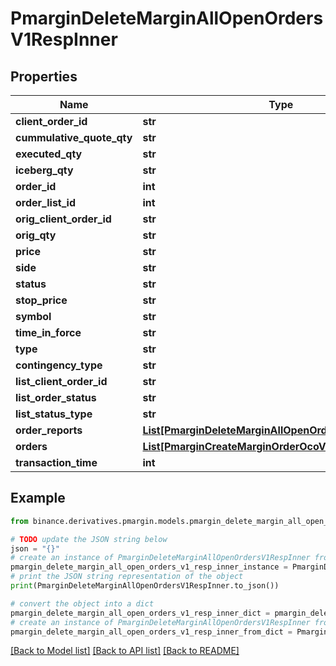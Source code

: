 # PmarginDeleteMarginAllOpenOrdersV1RespInner


## Properties

Name | Type | Description | Notes
------------ | ------------- | ------------- | -------------
**client_order_id** | **str** |  | [optional] 
**cummulative_quote_qty** | **str** |  | [optional] 
**executed_qty** | **str** |  | [optional] 
**iceberg_qty** | **str** |  | [optional] 
**order_id** | **int** |  | [optional] 
**order_list_id** | **int** |  | [optional] 
**orig_client_order_id** | **str** |  | [optional] 
**orig_qty** | **str** |  | [optional] 
**price** | **str** |  | [optional] 
**side** | **str** |  | [optional] 
**status** | **str** |  | [optional] 
**stop_price** | **str** |  | [optional] 
**symbol** | **str** |  | [optional] 
**time_in_force** | **str** |  | [optional] 
**type** | **str** |  | [optional] 
**contingency_type** | **str** |  | [optional] 
**list_client_order_id** | **str** |  | [optional] 
**list_order_status** | **str** |  | [optional] 
**list_status_type** | **str** |  | [optional] 
**order_reports** | [**List[PmarginDeleteMarginAllOpenOrdersV1RespOrder]**](PmarginDeleteMarginAllOpenOrdersV1RespOrder.md) |  | [optional] 
**orders** | [**List[PmarginCreateMarginOrderOcoV1RespOrdersInner]**](PmarginCreateMarginOrderOcoV1RespOrdersInner.md) |  | [optional] 
**transaction_time** | **int** |  | [optional] 

## Example

```python
from binance.derivatives.pmargin.models.pmargin_delete_margin_all_open_orders_v1_resp_inner import PmarginDeleteMarginAllOpenOrdersV1RespInner

# TODO update the JSON string below
json = "{}"
# create an instance of PmarginDeleteMarginAllOpenOrdersV1RespInner from a JSON string
pmargin_delete_margin_all_open_orders_v1_resp_inner_instance = PmarginDeleteMarginAllOpenOrdersV1RespInner.from_json(json)
# print the JSON string representation of the object
print(PmarginDeleteMarginAllOpenOrdersV1RespInner.to_json())

# convert the object into a dict
pmargin_delete_margin_all_open_orders_v1_resp_inner_dict = pmargin_delete_margin_all_open_orders_v1_resp_inner_instance.to_dict()
# create an instance of PmarginDeleteMarginAllOpenOrdersV1RespInner from a dict
pmargin_delete_margin_all_open_orders_v1_resp_inner_from_dict = PmarginDeleteMarginAllOpenOrdersV1RespInner.from_dict(pmargin_delete_margin_all_open_orders_v1_resp_inner_dict)
```
[[Back to Model list]](../README.md#documentation-for-models) [[Back to API list]](../README.md#documentation-for-api-endpoints) [[Back to README]](../README.md)


